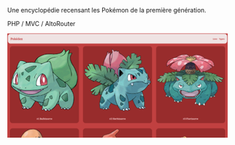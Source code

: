 Une encyclopédie recensant les Pokémon de la première génération.

PHP / MVC / AltoRouter

![pokedex](./pokedex.png)